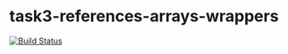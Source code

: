 # task3-references-arrays-wrappers

[![Build Status](https://travis-ci.com/itmo-java-basics-2020/task-3-string-spring-swing-KirillVotinov.svg?branch=Solution)](https://travis-ci.com/itmo-java-basics-2020/task-3-string-spring-swing-KirillVotinov)
